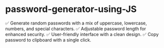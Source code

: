 # password-generator-using-JS
✅ Generate random passwords with a mix of uppercase, lowercase, numbers, and special characters.
✅ Adjustable password length for enhanced security.
✅ User-friendly interface with a clean design.
✅ Copy password to clipboard with a single click.
